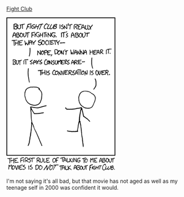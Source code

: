 [Fight Club](https://xkcd.com/922)

![Fight Club](./random_comic.png)

I'm not saying it's all bad, but that movie has not aged as well as my teenage self in 2000 was confident it would.

